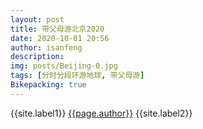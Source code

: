 ```yaml
---
layout: post
title: 带父母游北京2020
date: 2020-10-01 20:56
author: isanfeng
description:
img: posts/Beijing-0.jpg
tags: [分时分段环游地球, 带父母游]
Bikepacking: true
---
```

{{site.label1}} <a href="/about">{{page.author}}</a> {{site.label2}}
